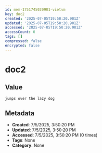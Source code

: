 ```yaml
---
id: mem-1751745020901-vietvm
key: doc2
created: '2025-07-05T19:50:20.901Z'
updated: '2025-07-05T19:50:20.901Z'
accessed: '2025-07-05T19:50:20.901Z'
accessCount: 0
tags: []
compressed: false
encrypted: false
---
```


# doc2

## Value

```
jumps over the lazy dog
```

## Metadata

- **Created**: 7/5/2025, 3:50:20 PM
- **Updated**: 7/5/2025, 3:50:20 PM
- **Accessed**: 7/5/2025, 3:50:20 PM (0 times)
- **Tags**: None
- **Category**: None
